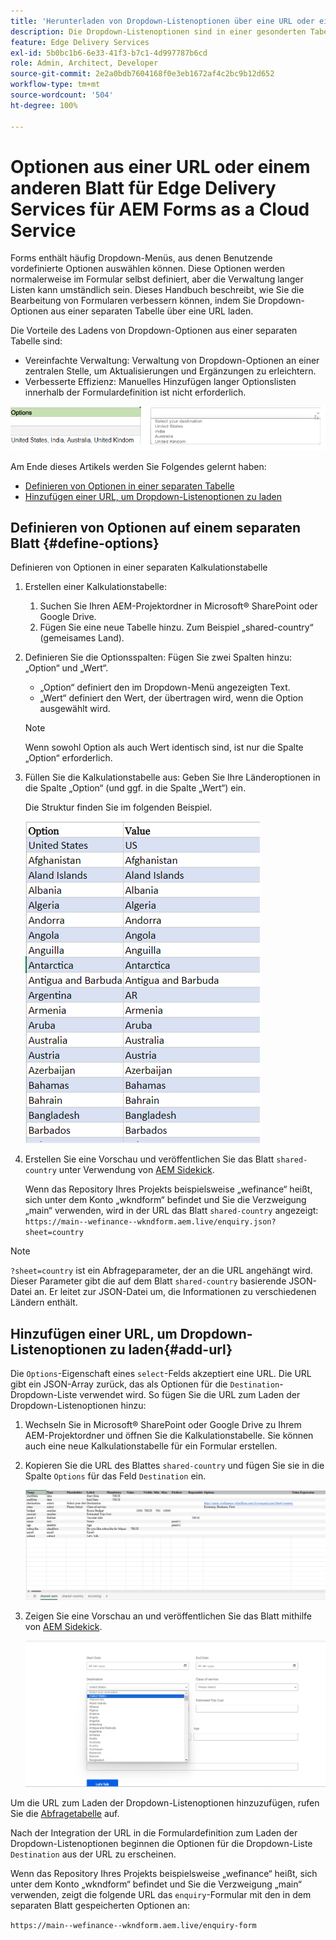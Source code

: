 ```yaml
---
title: 'Herunterladen von Dropdown-Listenoptionen über eine URL oder ein anderes Blatt für Edge Delivery Services für AEM Forms as a Cloud Service:'
description: Die Dropdown-Listenoptionen sind in einer gesonderten Tabelle enthalten und werden dann über die angegebene URL in die primäre Tabelle importiert.
feature: Edge Delivery Services
exl-id: 5b0bc1b6-6e33-41f3-b7c1-4d997787b6cd
role: Admin, Architect, Developer
source-git-commit: 2e2a0bdb7604168f0e3eb1672af4c2bc9b12d652
workflow-type: tm+mt
source-wordcount: '504'
ht-degree: 100%

---
```



# Optionen aus einer URL oder einem anderen Blatt für Edge Delivery Services für AEM Forms as a Cloud Service

Forms enthält häufig Dropdown-Menüs, aus denen Benutzende vordefinierte Optionen auswählen können. Diese Optionen werden normalerweise im Formular selbst definiert, aber die Verwaltung langer Listen kann umständlich sein. Dieses Handbuch beschreibt, wie Sie die Bearbeitung von Formularen verbessern können, indem Sie Dropdown-Optionen aus einer separaten Tabelle über eine URL laden.


Die Vorteile des Ladens von Dropdown-Optionen aus einer separaten Tabelle sind:

- Vereinfachte Verwaltung: Verwaltung von Dropdown-Optionen an einer zentralen Stelle, um Aktualisierungen und Ergänzungen zu erleichtern.
- Verbesserte Effizienz: Manuelles Hinzufügen langer Optionslisten innerhalb der Formulardefinition ist nicht erforderlich.

![Dropdown-Optionen](/help/forms/assets/drop-down-options.png)


Am Ende dieses Artikels werden Sie Folgendes gelernt haben:

- [Definieren von Optionen in einer separaten Tabelle](#define-options)
- [Hinzufügen einer URL, um Dropdown-Listenoptionen zu laden](#add-url)

## Definieren von Optionen auf einem separaten Blatt {#define-options}

Definieren von Optionen in einer separaten Kalkulationstabelle

1. Erstellen einer Kalkulationstabelle:
   1. Suchen Sie Ihren AEM-Projektordner in Microsoft® SharePoint oder Google Drive.
   1. Fügen Sie eine neue Tabelle hinzu. Zum Beispiel „shared-country“ (gemeisames Land).
1. Definieren Sie die Optionsspalten:
Fügen Sie zwei Spalten hinzu: „Option“ und „Wert“.
   - „Option“ definiert den im Dropdown-Menü angezeigten Text.
   - „Wert“ definiert den Wert, der übertragen wird, wenn die Option ausgewählt wird.

   >[!NOTE]
   >
   >Wenn sowohl Option als auch Wert identisch sind, ist nur die Spalte „Option“ erforderlich.

1. Füllen Sie die Kalkulationstabelle aus:
Geben Sie Ihre Länderoptionen in die Spalte „Option“ (und ggf. in die Spalte „Wert“) ein.

   Die Struktur finden Sie im folgenden Beispiel.

   ![Dropdown-Liste für Land](/help/forms/assets/drop-down-country-options.png)

1. Erstellen Sie eine Vorschau und veröffentlichen Sie das Blatt `shared-country` unter Verwendung von [AEM Sidekick](https://www.aem.live/developer/tutorial#preview-and-publish-your-content).

   Wenn das Repository Ihres Projekts beispielsweise „wefinance“ heißt, sich unter dem Konto „wkndform“ befindet und Sie die Verzweigung „main“ verwenden, wird in der URL das Blatt `shared-country` angezeigt:
   `https://main--wefinance--wkndform.aem.live/enquiry.json?sheet=country`
   <!--(https://main--wefinance--wkndform.aem.live/enquiry.json?sheet=country)  -->

>[!NOTE]
>
> `?sheet=country` ist ein Abfrageparameter, der an die URL angehängt wird. Dieser Parameter gibt die auf dem Blatt `shared-country` basierende JSON-Datei an. Er leitet zur JSON-Datei um, die Informationen zu verschiedenen Ländern enthält.

## Hinzufügen einer URL, um Dropdown-Listenoptionen zu laden{#add-url}

Die `Options`-Eigenschaft eines `select`-Felds akzeptiert eine URL. Die URL gibt ein JSON-Array zurück, das als Optionen für die `Destination`-Dropdown-Liste verwendet wird. So fügen Sie die URL zum Laden der Dropdown-Listenoptionen hinzu:

1. Wechseln Sie in Microsoft® SharePoint oder Google Drive zu Ihrem AEM-Projektordner und öffnen Sie die Kalkulationstabelle. Sie können auch eine neue Kalkulationstabelle für ein Formular erstellen.
1. Kopieren Sie die URL des Blattes `shared-country` und fügen Sie sie in die Spalte `Options` für das Feld `Destination` ein.

   ![Abfragetabelle](/help/forms/assets/drop-down-enquiry.png)

1. Zeigen Sie eine Vorschau an und veröffentlichen Sie das Blatt mithilfe von [AEM Sidekick](https://www.aem.live/developer/tutorial#preview-and-publish-your-content).


   ![Dropdown-Liste für Land](/help/forms/assets/load-dropdown-options-form.png)

Um die URL zum Laden der Dropdown-Listenoptionen hinzuzufügen, rufen Sie die [Abfragetabelle](/help/edge/assets/enquiry.xlsx) auf.

Nach der Integration der URL in die Formulardefinition zum Laden der Dropdown-Listenoptionen beginnen die Optionen für die Dropdown-Liste `Destination` aus der URL zu erscheinen.

Wenn das Repository Ihres Projekts beispielsweise „wefinance“ heißt, sich unter dem Konto „wkndform“ befindet und Sie die Verzweigung „main“ verwenden, zeigt die folgende URL das `enquiry`-Formular mit den in dem separaten Blatt gespeicherten Optionen an:

`https://main--wefinance--wkndform.aem.live/enquiry-form`



